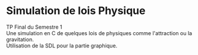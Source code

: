 Simulation de lois Physique 
==========================
TP Final du Semestre 1 <br/>
Une simulation en C de quelques lois de physiques comme l'attraction ou la gravitation. <br/>
Utilisation de la SDL pour la partie graphique. <br/>

